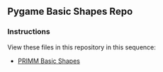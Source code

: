 ## Pygame Basic Shapes Repo

### Instructions

View these files in this repository in this sequence:

- [PRIMM Basic Shapes](https://github.com/manfredspitze/pygame-basic-shapes/blob/main/primm-basic-shapes.md)
